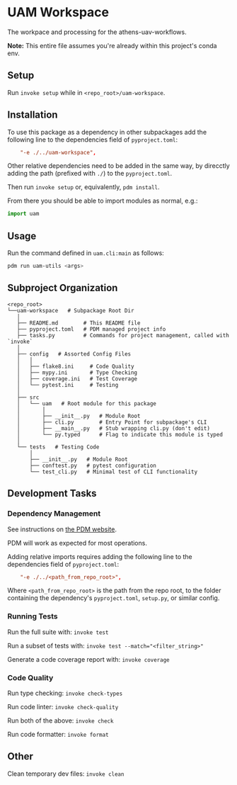 # UAM Workspace

The workpace and processing for the athens-uav-workflows.

**Note:** This entire file assumes you're already within this project's conda env.

## Setup

Run `invoke setup` while in `<repo_root>/uam-workspace`.



## Installation

To use this package as a dependency in other subpackages add the following line
to the dependencies field of `pyproject.toml`:

```toml
    "-e ./../uam-workspace",
```

Other relative dependencies need to be added in the same way, by direcctly adding
the path (prefixed with `./`) to the `pyproject.toml`.

Then run `invoke setup` or, equivalently, `pdm install`.

From there you should be able to import modules as normal, e.g.:

```python
import uam
```

## Usage

Run the command defined in `uam.cli:main` as follows:

```bash
pdm run uam-utils <args>
```

## Subproject Organization

```
<repo_root>
└──uam-workspace   # Subpackage Root Dir
   │
   ├── README.md        # This README file
   ├── pyproject.toml   # PDM managed project info
   ├── tasks.py         # Commands for project management, called with `invoke`
   │
   ├── config   # Assorted Config Files
   │   │
   │   ├── flake8.ini     # Code Quality
   │   ├── mypy.ini       # Type Checking
   │   ├── coverage.ini   # Test Coverage
   │   └── pytest.ini     # Testing
   │
   ├── src
   │   └── uam   # Root module for this package
   │       │
   │       ├── __init__.py   # Module Root
   │       ├── cli.py        # Entry Point for subpackage's CLI
   │       ├── __main__.py   # Stub wrapping cli.py (don't edit)
   │       └── py.typed      # Flag to indicate this module is typed
   │
   └── tests   # Testing Code
       │
       ├── __init__.py   # Module Root
       ├── conftest.py   # pytest configuration
       └── test_cli.py   # Minimal test of CLI functionality
```

## Development Tasks

### Dependency Management

See instructions on [the PDM website](https://pdm.fming.dev/usage/dependency/).

PDM will work as expected for most operations.

Adding relative imports requires adding the following line
to the dependencies field of `pyproject.toml`:

```toml
    "-e ./../<path_from_repo_root>",
```

Where `<path_from_repo_root>` is the path from the repo root, to the folder
containing the dependency's `pyproject.toml`, `setup.py`, or similar config.

### Running Tests

Run the full suite with: `invoke test`

Run a subset of tests with: `invoke test --match="<filter_string>"`

Generate a code coverage report with: `invoke coverage`

### Code Quality

Run type checking: `invoke check-types`

Run code linter: `invoke check-quality`

Run both of the above: `invoke check`

Run code formatter: `invoke format`

## Other

Clean temporary dev files: `invoke clean`
